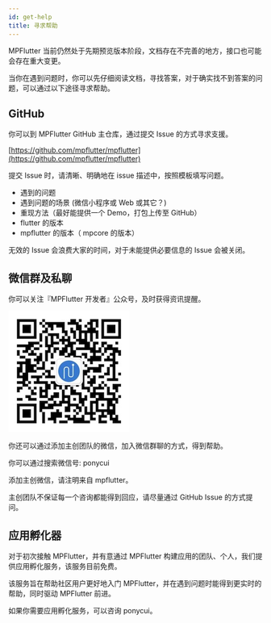 ```yaml
---
id: get-help
title: 寻求帮助
---
```


MPFlutter 当前仍然处于先期预览版本阶段，文档存在不完善的地方，接口也可能会存在重大变更。

当你在遇到问题时，你可以先仔细阅读文档，寻找答案，对于确实找不到答案的问题，可以通过以下途径寻求帮助。

## GitHub

你可以到 MPFlutter GitHub 主仓库，通过提交 Issue 的方式寻求支援。

[https://github.com/mpflutter/mpflutter](https://github.com/mpflutter/mpflutter)

提交 Issue 时，请清晰、明确地在 issue 描述中，按照模板填写问题。

* 遇到的问题
* 遇到问题的场景 (微信小程序或 Web 或其它？)
* 重现方法（最好能提供一个 Demo，打包上传至 GitHub）
* flutter 的版本
* mpflutter 的版本（ mpcore 的版本）

无效的 Issue 会浪费大家的时间，对于未能提供必要信息的 Issue 会被关闭。

## 微信群及私聊

你可以关注『MPFlutter 开发者』公众号，及时获得资讯提醒。

![](assets/wechat_qrcode.jpg)

你还可以通过添加主创团队的微信，加入微信群聊的方式，得到帮助。

你可以通过搜索微信号: ponycui 

添加主创微信，请注明来自 mpflutter。

主创团队不保证每一个咨询都能得到回应，请尽量通过 GitHub Issue 的方式提问。

## 应用孵化器

对于初次接触 MPFlutter，并有意通过 MPFlutter 构建应用的团队、个人，我们提供应用孵化服务，该服务目前免费。

该服务旨在帮助社区用户更好地入门 MPFlutter，并在遇到问题时能得到更实时的帮助，同时驱动 MPFlutter 前进。

如果你需要应用孵化服务，可以咨询 ponycui。